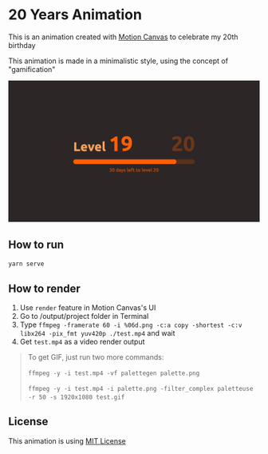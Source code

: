 # 20 Years Animation

This is an animation created with [Motion Canvas](https://motioncanvas.io) to celebrate my 20th birthday

This animation is made in a minimalistic style, using the concept of "gamification"

![Animation result](/assets/result.gif)

## How to run

```shell
yarn serve
```

## How to render

1. Use `render` feature in Motion Canvas's UI
2. Go to /output/project folder in Terminal
3. Type `ffmpeg -framerate 60 -i %06d.png -c:a copy -shortest -c:v libx264 -pix_fmt yuv420p ./test.mp4` and wait
4. Get `test.mp4` as a video render output

> To get GIF, just run two more commands:
>
> `ffmpeg -y -i test.mp4 -vf palettegen palette.png`
>
> `ffmpeg -y -i test.mp4 -i palette.png -filter_complex paletteuse -r 50 -s 1920x1080 test.gif`

## License

This animation is using [MIT License](https://github.com/SecondThundeR/20-years-animation/blob/main/LICENSE)
